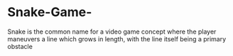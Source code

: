 # Snake-Game-
Snake is the common name for a video game concept where the player maneuvers a line which grows in length, with the line itself being a primary obstacle
